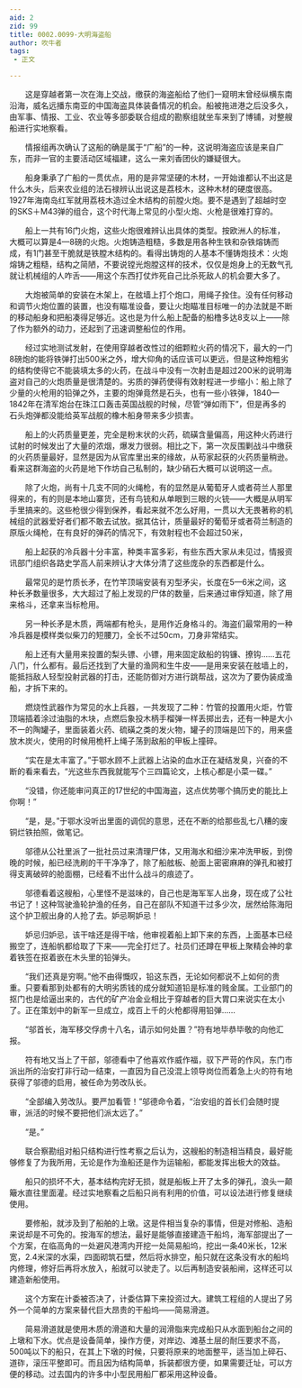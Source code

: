 ```yaml
---
aid: 2
zid: 99
title: 0002.0099-大明海盗船
author: 吹牛者
tags: 
 - 正文

---
```




　　这是穿越者第一次在海上交战，缴获的海盗船给了他们一窥明末曾经纵横东南沿海，威名远播东南亚的中国海盗具体装备情况的机会。船被拖进港之后没多久，由军事、情报、工业、农业等多部委联合组成的勘察组就坐车来到了博铺，对整艘船进行实地察看。

　　情报组再次确认了这船的确是属于“广船”的一种，这说明海盗应该是来自广东，而非一官的主要活动区域福建，这么一来刘香团伙的嫌疑很大。

　　船身秉承了广船的一贯优点，用的是非常坚硬的木材，一开始谁都认不出这是什么木头，后来农业组的法石禄辨认出说这是荔枝木，这种木材的硬度很高。1927年海南岛红军就用荔枝木造过全木结构的前膛火炮。要不是遇到了超越时空的SKS＋M43弹的组合，这个时代海上常见的小型火炮、火枪是很难打穿的。

　　船上一共有16门火炮，这些火炮很难辨认出具体的类型。按欧洲人的标准，大概可以算是4—8磅的火炮。火炮铸造粗糙，多数是用各种生铁和杂铁熔铸而成，有1门甚至干脆就是铁膛木结构的。看得出铸炮的人基本不懂铸炮技术：火炮熔铸之粗糙，结构之简陋，不要说镗光炮膛这样的技术，仅仅是炮身上的无数气孔就让机械组的人咋舌——用这个东西打仗炸死自己比杀死敌人的机会要大多了。

　　大炮被简单的安装在木架上，在舷墙上打个炮口，用绳子拴住。没有任何移动和调节火炮位置的装置，也没有瞄准设备，要让火炮瞄准目标唯一的办法就是不断的移动船身和把船凑得足够近。这也是为什么船上配备的船橹多达8支以上——除了作为额外的动力，还起到了迅速调整船位的作用。

　　经过实地测试发射，在使用穿越者改性过的细颗粒火药的情况下，最大的一门8磅炮的能将铁弹打出500米之外，增大仰角的话应该可以更远，但是这种炮粗劣的结构使得它不能装填太多的火药，在战斗中没有一次射击是超过200米的说明海盗对自己的火炮质量是很清楚的。劣质的弹药使得有效射程进一步缩小：船上除了少量的火枪用的铅弹之外，主要的炮弹竟然是石头，也有一些小铁弹，1840—1842年在清军炮台在珠江口轰击英国战舰的时候，尽管“弹如雨下”，但是再多的石头炮弹都没能给英军战舰的橡木船身带来多少损害。

　　船上的火药质量更差，完全是粉末状的火药，硫磺含量偏高，用这种火药进行试射的时候发出了大量的浓烟，爆发力很弱。相比之下，第一次反围剿战斗中缴获的火药质量最好，显然是因为从官库里出来的缘故，从苟家起获的火药质量稍逊。看来这群海盗的火药是地下作坊自己私制的，缺少硝石大概可以说明这一点。

　　除了火炮，尚有十几支不同的火绳枪，有的显然是从葡萄牙人或者荷兰人那里得来的，有的则是本地山寨货，还有鸟铳和从单眼到三眼的火铳——大概是从明军手里搞来的。这些枪很少得到保养，看起来就不怎么好用，一贯以大无畏著称的机械组的武器爱好者们都不敢去试放。据其估计，质量最好的葡萄牙或者荷兰制造的原版火绳枪，在有良好的弹药的情况下，有效射程也不会超过50米，

　　船上起获的冷兵器十分丰富，种类丰富多彩，有些东西大家从未见过，情报资讯部门组织各路史学高人前来辨认才大体分清了这些庞杂的东西都是什么。

　　最常见的是竹质长矛，在竹竿顶端安装有刃型矛尖，长度在5—6米之间，这种长矛数量很多，大大超过了船上发现的尸体的数量，后来通过审俘知道，除了用来格斗，还拿来当标枪用。

　　另一种长矛是木质，两端都有枪头，是用作近身格斗的。海盗们最常用的一种冷兵器是模样类似柴刀的短腰刀，全长不过50cm，刀身非常结实。

　　船上还有大量用来投置的梨头镖、小镖，用来固定敌船的钩镰、撩钩……五花八门，什么都有。最后还找到了大量的渔网和生牛皮——是用来安装在舷墙上的，能抵挡敌人轻型投射武器的打击，还能防御对方进行跳帮战，这次为了要伪装成渔船，才拆下来的。

　　燃烧性武器作为常见的水上兵器，一共发现了二种：竹管的投置用火炬，竹管顶端插着涂过油脂的木块，点燃后象投木柄手榴弹一样丢掷出去，还有一种是大小不一的陶罐子，里面装着火药、硫磺之类的发火物，罐子的顶端是凹下的，用来盛放木炭火，使用的时候用桅杆上绳子荡到敌船的甲板上撞碎。

　　“实在是太丰富了。”于鄂水顾不上武器上沾染的血水正在凝结发臭，兴奋的不断的看来看去，“光这些东西我就能写个三四篇论文，上核心都是小菜一碟。”

　　“没错，你还能审问真正的17世纪的中国海盗，这点优势哪个搞历史的能比上你啊！”

　　“是，是。”于鄂水没听出里面的调侃的意思，还在不断的给那些乱七八糟的废铜烂铁拍照，做笔记。

　　邬德从公社里派了一批社员过来清理尸体，又用海水和细沙来冲洗甲板，到傍晚的时候，船已经洗刷的干干净净了，除了船舷板、舱面上密密麻麻的弹孔和被打得支离破碎的舱面棚，已经看不出什么战斗的痕迹了。

　　邬德看着这艘船，心里怪不是滋味的，自己也是海军军人出身，现在成了公社书记了！这种驾驶渔轮护渔的任务，自己在部队不知道干过多少次，居然给陈海阳这个护卫舰出身的人抢了去。妒忌啊妒忌！

　　妒忌归妒忌，该干啥还是得干啥，他审视着船上卸下来的东西，上面基本已经搬空了，连船帆都给取了下来——完全打烂了。社员们还蹲在甲板上聚精会神的拿着铁签在抠着嵌在木头里的铅弹头。

　　“我们还真是穷啊。”他不由得慨叹，铅这东西，无论如何都说不上如何的贵重。只要看那到处都有的大明劣质钱的成分就知道铅是标准的贱金属。工业部门的抠门也是给逼出来的，古代的矿产冶金业相比于穿越者的巨大胃口来说实在太小了。正在策划中的新军一旦成立，成百上千的火枪都得用铅弹……

　　“邬首长，海军移交俘虏十八名，请示如何处置？”符有地毕恭毕敬的向他汇报。

　　符有地又当上了干部，邬德看中了他喜欢作威作福，驭下严苛的作风，东门市派出所的治安打非行动一结束，一直因为自己没混上领导岗位而着急上火的符有地获得了邬德的启用，被任命为劳改队长。

　　“全部编入劳改队。要严加看管！”邬德命令着，“治安组的首长们会随时提审，派活的时候不要把他们派太远了。”

　　“是。”

　　联合察勘组对船只结构进行性考察之后认为，这艘船的制造相当精良，最好能够修复了为我所用，无论是作为渔船还是作为运输船，都能发挥出极大的效益。

　　船只的损坏不大，基本结构完好无损，就是船板上开了太多的弹孔，浪头一颠簸水直往里面灌。经过实地察看之后船只尚有利用的价值，可以设法进行修复继续使用。

　　要修船，就涉及到了船舶的上墩。这是件相当复杂的事情，但是对修船、造船来说却是不可免的。按海军的想法，最好是能够直接建造干船坞，海军部提出了一个方案，在临高角的一处避风港湾内开挖一处简易船坞，挖出一条40米长，12米宽，2.4米深的水渠，四面砌筑石壁，然后将水排空，船只就在这条没有水的船坞内修理，修好后再将水放入，船就可以驶走了。以后再制造安装船闸，这样还可以建造新船使用。

　　这个方案在计委被否决了，计委估算下来投资过大。建筑工程组的人提出了另外一个简单的方案来替代巨大昂贵的干船坞——简易滑道。

　　简易滑道就是使用木质的滑道和大量的润滑脂来完成船只从水面到船台之间的上墩和下水。优点是设备简单，操作方便，对岸边、滩基土层的耐压要求不高，500吨以下的船只，在其上下墩的时候，只要将原来的地面整平，适当加上碎石、道砟，滚压平整即可。而且因为结构简单，拆装都很方便，如果需要迁址，可以方便的移动。过去国内的许多中小型民用船厂都采用这种设备。


